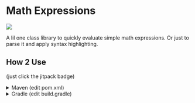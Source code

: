 # Math Expressions

[![](https://jitpack.io/v/AndyNoob/math-expressions.svg)](https://jitpack.io/#AndyNoob/math-expressions)

A lil one class library to quickly evaluate simple math expressions. Or just to parse it and apply syntax highlighting.

## How 2 Use

(just click the jitpack badge)

<details>

<summary>Maven (edit pom.xml)</summary>

```xml
	<repositories>
        ...
		<repository>
		    <id>jitpack.io</id>
		    <url>https://jitpack.io</url>
		</repository>
        ...
	</repositories>
```

```xml
    <dependencies>
        ...
        <dependency>
            <groupId>com.github.AndyNoob</groupId>
            <artifactId>math-expressions</artifactId>
            <version>INSERT VERSION HERE!!!!!!</version>
        </dependency>
        ...
    </dependencies>
```

</details>

<details>

<summary>Gradle (edit build.gradle)</summary>

```groovy
repositories {
    // ...
    maven { url 'https://jitpack.io' }
    // ...
}
```

```groovy
dependencies {
    implementation 'com.github.AndyNoob:math-expressions:INSERT VERSION HERE !!!'
}
```

</details>